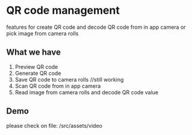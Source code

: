 # QR code management
features for create QR code and decode QR code from in app camera or pick image from camera rolls 
## What we have
1. Preview QR code
2. Generate QR code
3. Save QR code to camera rolls //still working
4. Scan QR code from in app camera
5. Read image from camera rolls and decode QR code value


## Demo
please check on file: /src/assets/video